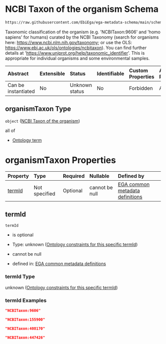 # NCBI Taxon of the organism Schema

```txt
https://raw.githubusercontent.com/EbiEga/ega-metadata-schema/main/schemas/EGA.common-definitions.json#/definitions/organismDescriptor/properties/organismTaxon
```

Taxonomic classification of the organism (e.g. 'NCBITaxon:9606' and 'homo sapiens' for humans) curated by the NCBI Taxonomy (search for organisms here: <https://www.ncbi.nlm.nih.gov/taxonomy>; or use the OLS: <https://www.ebi.ac.uk/ols/ontologies/ncbitaxon>). You can find further details at '<https://www.uniprot.org/help/taxonomic_identifier>'. This is appropriate for individual organisms and some environmental samples.

| Abstract            | Extensible | Status         | Identifiable | Custom Properties | Additional Properties | Access Restrictions | Defined In                                                                                           |
| :------------------ | :--------- | :------------- | :----------- | :---------------- | :-------------------- | :------------------ | :--------------------------------------------------------------------------------------------------- |
| Can be instantiated | No         | Unknown status | No           | Forbidden         | Allowed               | none                | [EGA.common-definitions.json\*](../../../schemas/EGA.common-definitions.json "open original schema") |

## organismTaxon Type

`object` ([NCBI Taxon of the organism](ega-4-definitions-organism-obi0100026-descriptor-block-properties-ncbi-taxon-of-the-organism.md))

all of

*   [Ontology term](ega-4-definitions-ontology-term.md "check type definition")

# organismTaxon Properties

| Property          | Type          | Required | Nullable       | Defined by                                                                                                                                                                                                                                                                                                                                                                     |
| :---------------- | :------------ | :------- | :------------- | :----------------------------------------------------------------------------------------------------------------------------------------------------------------------------------------------------------------------------------------------------------------------------------------------------------------------------------------------------------------------------- |
| [termId](#termid) | Not specified | Optional | cannot be null | [EGA common metadata definitions](ega-4-definitions-organism-obi0100026-descriptor-block-properties-ncbi-taxon-of-the-organism-properties-ontology-constraints-for-this-specific-termid.md "https://raw.githubusercontent.com/EbiEga/ega-metadata-schema/main/schemas/EGA.common-definitions.json#/definitions/organismDescriptor/properties/organismTaxon/properties/termId") |

## termId



`termId`

*   is optional

*   Type: unknown ([Ontology constraints for this specific termId](ega-4-definitions-organism-obi0100026-descriptor-block-properties-ncbi-taxon-of-the-organism-properties-ontology-constraints-for-this-specific-termid.md))

*   cannot be null

*   defined in: [EGA common metadata definitions](ega-4-definitions-organism-obi0100026-descriptor-block-properties-ncbi-taxon-of-the-organism-properties-ontology-constraints-for-this-specific-termid.md "https://raw.githubusercontent.com/EbiEga/ega-metadata-schema/main/schemas/EGA.common-definitions.json#/definitions/organismDescriptor/properties/organismTaxon/properties/termId")

### termId Type

unknown ([Ontology constraints for this specific termId](ega-4-definitions-organism-obi0100026-descriptor-block-properties-ncbi-taxon-of-the-organism-properties-ontology-constraints-for-this-specific-termid.md))

### termId Examples

```json
"NCBITaxon:9606"
```

```json
"NCBITaxon:155900"
```

```json
"NCBITaxon:408170"
```

```json
"NCBITaxon:447426"
```
